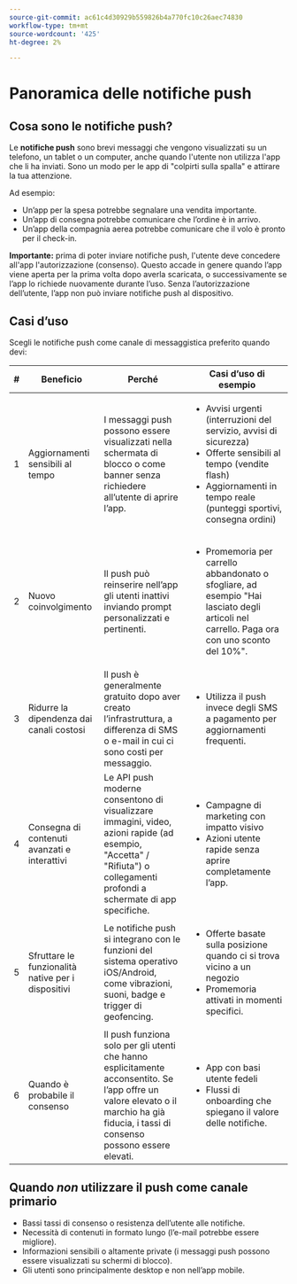 ```yaml
---
source-git-commit: ac61c4d30929b559826b4a770fc10c26aec74830
workflow-type: tm+mt
source-wordcount: '425'
ht-degree: 2%

---
```


# Panoramica delle notifiche push

## Cosa sono le notifiche push?

Le **notifiche push** sono brevi messaggi che vengono visualizzati su un telefono, un tablet o un computer, anche quando l&#39;utente non utilizza l&#39;app che li ha inviati. Sono un modo per le app di &quot;colpirti sulla spalla&quot; e attirare la tua attenzione.

Ad esempio:

* Un’app per la spesa potrebbe segnalare una vendita importante.
* Un’app di consegna potrebbe comunicare che l’ordine è in arrivo.
* Un’app della compagnia aerea potrebbe comunicare che il volo è pronto per il check-in.

**Importante:** prima di poter inviare notifiche push, l&#39;utente deve concedere all&#39;app l&#39;autorizzazione (consenso). Questo accade in genere quando l’app viene aperta per la prima volta dopo averla scaricata, o successivamente se l’app lo richiede nuovamente durante l’uso. Senza l’autorizzazione dell’utente, l’app non può inviare notifiche push al dispositivo.

## Casi d’uso

Scegli le notifiche push come canale di messaggistica preferito quando devi:

| # | Beneficio | Perché | Casi d’uso di esempio |
|---|---------|-----|-------------------|
| 1 | Aggiornamenti sensibili al tempo | I messaggi push possono essere visualizzati nella schermata di blocco o come banner senza richiedere all’utente di aprire l’app. | <ul><li> Avvisi urgenti (interruzioni del servizio, avvisi di sicurezza)</li><li>Offerte sensibili al tempo (vendite flash)</li><li> Aggiornamenti in tempo reale (punteggi sportivi, consegna ordini)</ul> |
| 2 | Nuovo coinvolgimento | Il push può reinserire nell’app gli utenti inattivi inviando prompt personalizzati e pertinenti. | <ul><li> Promemoria per carrello abbandonato o sfogliare, ad esempio &quot;Hai lasciato degli articoli nel carrello. Paga ora con uno sconto del 10%&quot;.</li></ul> |
| 3 | Ridurre la dipendenza dai canali costosi | Il push è generalmente gratuito dopo aver creato l’infrastruttura, a differenza di SMS o e-mail in cui ci sono costi per messaggio. | <ul><li> Utilizza il push invece degli SMS a pagamento per aggiornamenti frequenti.</li></ul> |
| 4 | Consegna di contenuti avanzati e interattivi | Le API push moderne consentono di visualizzare immagini, video, azioni rapide (ad esempio, &quot;Accetta&quot; / &quot;Rifiuta&quot;) o collegamenti profondi a schermate di app specifiche. | <ul><li>Campagne di marketing con impatto visivo</li><li>Azioni utente rapide senza aprire completamente l’app.</li></ul> |
| 5 | Sfruttare le funzionalità native per i dispositivi | Le notifiche push si integrano con le funzioni del sistema operativo iOS/Android, come vibrazioni, suoni, badge e trigger di geofencing. | <ul><li> Offerte basate sulla posizione quando ci si trova vicino a un negozio</li><li> Promemoria attivati in momenti specifici.</li></ul> |
| 6 | Quando è probabile il consenso | Il push funziona solo per gli utenti che hanno esplicitamente acconsentito. Se l’app offre un valore elevato o il marchio ha già fiducia, i tassi di consenso possono essere elevati. | <ul><li> App con basi utente fedeli</li><li> Flussi di onboarding che spiegano il valore delle notifiche.</li></ul> |

## Quando *non* utilizzare il push come canale primario

* Bassi tassi di consenso o resistenza dell’utente alle notifiche.
* Necessità di contenuti in formato lungo (l’e-mail potrebbe essere migliore).
* Informazioni sensibili o altamente private (i messaggi push possono essere visualizzati su schermi di blocco).
* Gli utenti sono principalmente desktop e non nell’app mobile.
